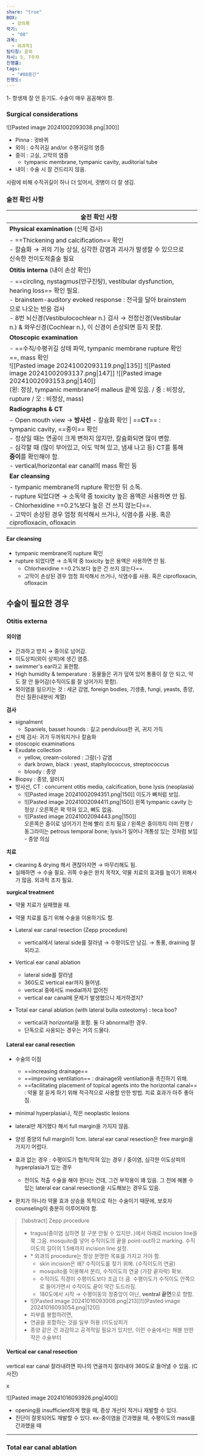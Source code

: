 ```yaml
---
share: "true"
BOX:
  - 강의록
학기:
  - "08"
과목:
  - 외과학1
팀티칭: 윤외
차시: 5, 7주차
진행률: 
tags:
  - "#08중간"
진행도: 
---
```


1- 항생제 잘 안 듣기도. 수술이 매우 꼼꼼해야 함.

### Surgical considerations

![[Pasted image 20241002093038.png|300]]

- Pinna : 귓바퀴
- 외이 : 수직귀길 and/or 수평귀길의 염증
- 중이 : 고실, 고막의 염증 
	- tympanic membrane, tympanic cavity, auditorial tube
- 내이 : 수술 시 잘 건드리지 않음.

사람에 비해 수직귀길이 하나 더 있어서, 귓병이 더 잘 생김.

### 술전 확인 사항

| 술전 확인 사항                                                                                                                                                                                                                                                                     |     |
| ---------------------------------------------------------------------------------------------------------------------------------------------------------------------------------------------------------------------------------------------------------------------------- | --- |
| **Physical examination** (신체 검사)                                                                                                                                                                                                                                             |     |
| - ==Thickening and calcification== 확인<br>	- 칼슘화 → 귀의 기능 상실, 심각한 감염과 괴사가 발생할 수 있으므로 신속한 전이도적출술 필요                                                                                                                                                                             |     |
| **Otitis interna** (내이 손상 확인)                                                                                                                                                                                                                                                |     |
| - ==circling, nystagmus(안구진탕), vestibular dysfunction, hearing loss== 확인 필요. <br>	- brainstem-auditory evoked response : 전극을 달아 brainstem으로 나오는 반응 검사<br>	- 8번 뇌신경(Vestibulocochlear n.) 검사 → 전정신경(Vestibular n.) & 와우신경(Cochlear n.), 이 신경이 손상되면 듣지 못함.                     |     |
| **Otoscopic examination**                                                                                                                                                                                                                                                    |     |
| - ==수직/수평귀길 상태 파악, tympanic membrane rupture 확인==, mass 확인<br>![[Pasted image 20241002093119.png\|135]] ![[Pasted image 20241002093137.png\|147]] ![[Pasted image 20241002093153.png\|140]]<br>(왼: 정상, tympanic membrane이 malleus 끝에 있음. / 중 : 비정상, rupture / 오 : 비정상, mass) |     |
| **Radiographs & CT**                                                                                                                                                                                                                                                         |     |
| - Open mouth view → **방사선** - 칼슘화 확인 \| ==**CT**== : tympanic cavity, ==중이== 확인<br>- 정상일 때는 연골이 크게 변하지 않지만, 칼슘화되면 많이 변함.<br>- 심각할 때 (많이 부어있고, 이도 막혀 있고, 냄새 나고 등) CT를 통해 **중이**를 확인해야 함.<br>	- vertical/horizontal ear canal의 mass 확인 등                                       |     |
| **Ear cleansing**                                                                                                                                                                                                                                                            |     |
| - tympanic membrane의 rupture 확인한 뒤 소독.<br>- rupture 되었다면 → 소독약 중 toxicity 높은 용액은 사용하면 안 됨.<br>	- Chlorhexidine ==0.2%보다 높은 건 쓰지 않는다==.<br>	- 고막이 손상된 경우 엄청 희석해서 쓰거나, 식염수를 사용. 혹은 ciprofloxacin, ofloxacin                                                                    |     |

#### Ear cleansing

- tympanic membrane의 rupture 확인
- rupture 되었다면 → 소독약 중 toxicity 높은 용액은 사용하면 안 됨.
	- Chlorhexidine ==0.2%보다 높은 건 쓰지 않는다==.
	- 고막이 손상된 경우 엄청 희석해서 쓰거나, 식염수를 사용. 혹은 ciprofloxacin, ofloxacin

## 수술이 필요한 경우

### Otitis externa

#### 외이염

- 간과하고 방치 → 중이로 넘어감.
- 이도상피(외이 상피)에 생긴 염증.
- swimmer's ear라고 표현함.
- High humidity & temperature : 동물들은 귀가 덮여 있어 통풍이 잘 안 되고, 약도 잘 안 들어감(수직이도를 잘 넘어가지 못함).
- 외이염을 일으키는 것 : 세균 감염, foreign bodies, 기생충, fungi, yeasts, 종양, 전신 질환(내분비 계열)

**검사**
-  signalment
	- Spaniels, basset hounds : 길고 pendulous한 귀, 귀지 가득
- 신체 검사: 귀가 두꺼워지거나 칼슘화
- otoscopic examinations
- Exudate collection
	- yellow, cream-colored : 그람(-) 감염
	- dark brown, black : yeast, staphylococcus, streptococcus
	- bloody : 종양
- Biopsy : 종양, 알러지
- 방사선, CT : concurrent otitis media, calcification, bone lysis (neoplasia)
	- ![[Pasted image 20241002094351.png|150]] 이도가 뼈처럼 보임.
	- ![[Pasted image 20241002094411.png|150]] 왼쪽 tympanic cavity 는 정상 / 오른쪽은 꽉 막혀 있고, 뼈도 없음.
	- ![[Pasted image 20241002094443.png|150]] <br>오른쪽은 중이로 넘어가기 전에 빨리 조치 필요 / 왼쪽은 중이까지 이미 진행 / 동그라미는 petrous temporal bone; lysis가 일어나 개통성 있는 것처럼 보임 - 종양 의심

**치료**
- cleaning & drying 해서 괜찮아지면 → 마무리해도 됨.
- 실패하면 → 수술 필요. 귀쪽 수술은 완치 목적X, 약물 치료의 효과를 높이기 위해서가 많음. 외과적 조치 필요.

**surgical treatment**
- 약물 치료가 실패했을 때.
- 약물 치료를 돕기 위해 수술을 이용하기도 함.

- Lateral ear canal resection (Zepp procedure)
	- vertical에서 lateral side를 잘라냄 → 수평이도만 남김. → 통풍, draining 잘 되라고.
- Vertical ear canal ablation
	- lateral side를 잘라냄
	- 360도로 vertical ear까지 들어냄.
	- vertical 중에서도 medial까지 없어진
	- vertical ear canal에 문제가 발생했으니 제거하겠지?
- Total ear canal ablation (with lateral bulla osteotomy) : teca boo?
	- vertical과 horizontal을 포함. 둘 다 abnormal한 경우.
	- 단독으로 사용되는 경우는 거의 드물다. 

#### Lateral ear canal resection

- 수술의 이점
	- ==increasing drainage==
	- ==improving ventilation== : drainage와 ventilation을 촉진하기 위해.
	- ==facilitating placement of topical agents into the horizontal canal== : 약물 잘 듣게 하기 위해 적극적으로 사용할 만한 방법. 치료 효과가 아주 좋아짐.

- minimal hyperplasia나, 작은 neoplastic lesions
- lateral만 제거했다 해서 full margin을 가지지 않음.
- 양성 종양의 full margin이 1cm. lateral ear canal resection은 free margin을 가지기 어렵다.
- 효과 없는 경우 : 수평이도가 협착/막혀 있는 경우 / 중이염, 심각한 이도상피의 hyperplasia가 있는 경우
	- 전이도 적출 수술을 해야 한다는 건데, 그건 부작용이 꽤 있음. 그 전에 해볼 수 있는 lateral ear canal resection을 시도해보는 경우도 있음.
- 완치가 아니라 약물 효과 상승을 목적으로 하는 수술이기 때문에, 보호자 counseling이 충분히 이루어져야 함.

>[!abstract] Zepp procedure
>- tragus(중이염 심하면 잘 구분 안될 수 있지만..)에서 아래로 incision line을 쭉 그음. mosquito를 넣어 수직이도의 끝을 point-out하고 marking. 수직 이도의 길이의 1.5배까지 incision line 설정. 
>- \* 외과의 procedure는 항상 분명한 목표를 가지고 가야 함.
>	- skin incision은 왜? 수직이도를 찾기 위해. (수직이도의 연골)
>	- mosquito를 이용해서 분리, 수직이도의 연골 (가장 끝자락) 확보.
>	- 수직이도 직경이 수평이도보다 조금 더 큼. 수평이도가 수직이도 안쪽으로 들어가면서 수직이도 끝이 약간 도드라짐.
>	- 180도에서 시작 → 수평이동의 정중앙이 아닌, **ventral 끝면**으로 향함.
>- ![[Pasted image 20241016093008.png|213]]![[Pasted image 20241016093054.png|120]]
>- 피부를 봉합하려면, 
>- 연골을 포함하는 것을 일부 허용 (이도상피가 
>- 종양 같은 건 과감하고 공격적일 필요가 있지만, 이런 수술에서는 해볼 만한 작은 수술부터 

#### Vertical ear canal resection

vertical ear canal 잘라내려면 피나의 연골까지 잘라내야 360도로 들어낼 수 있음. (C사진)

x

![[Pasted image 20241016093926.png|400]]

- opening을 insufficient하게 했을 때, 증상 개선이 적거나 재발할 수 있다.
- 진단이 잘못되어도 재발할 수 있다. ex-중이염을 간과했을 때, 수평이도의 mass를 간과했을 때

---

### Total ear canal ablation